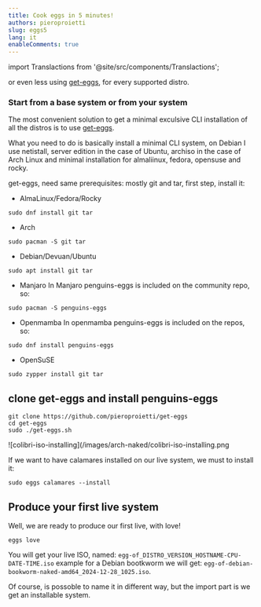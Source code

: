 ```yaml
---
title: Cook eggs in 5 minutes!
authors: pieroproietti
slug: eggs5
lang: it
enableComments: true
---
```

import Translactions from '@site/src/components/Translactions';

<Translactions />

or even less using [get-eggs](/blog/get-eggs), for every supported distro.

### Start from a base system or from your system

The most convenient solution to get a minimal exculsive CLI installation of all the distros is to use [get-eggs](https://github.com/pieroproietti/get-eggs).


What you need to do is basically install a minimal CLI system, on Debian I use netistall, server edition in the case of Ubuntu, archiso in the case of Arch Linux and minimal installation for almaliinux, fedora, opensuse and rocky.

get-eggs, need same prerequisites: mostly git and tar, first step, install it:

* AlmaLinux/Fedora/Rocky
```
sudo dnf install git tar
```

* Arch
```
sudo pacman -S git tar
```

* Debian/Devuan/Ubuntu

```
sudo apt install git tar
```

* Manjaro
In Manjaro penguins-eggs is included on the community repo, so:
```
sudo pacman -S penguins-eggs
```

* Openmamba
In openmamba penguins-eggs is included on the repos, so:
```
sudo dnf install penguins-eggs
```


* OpenSuSE
```
sudo zypper install git tar
```

## clone get-eggs and install penguins-eggs

```
git clone https://github.com/pieroproietti/get-eggs
cd get-eggs
sudo ./get-eggs.sh
```

![colibri-iso-installing](/images/arch-naked/colibri-iso-installing.png

If we want to have calamares installed on our live system, we must to install it:
```
sudo eggs calamares --install
```

## Produce your first live system

Well, we are ready to produce our first live, with love!

```
eggs love
```

You will get your live ISO, named: `egg-of_DISTRO_VERSION_HOSTNAME-CPU-DATE-TIME.iso` example for a Debian bootkworm we will get: `egg-of-debian-bookworm-naked-amd64_2024-12-28_1025.iso`.

Of course, is possoble to name it in different way, but the import part is we get an installable system.
